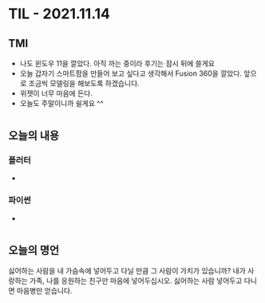 # TIL - 2021.11.14
## TMI
- 나도 윈도우 11을 깔았다. 아직 까는 중이라 후기는 잠시 뒤에 쓸게요
- 오늘 갑자기 스마트팜을 만들어 보고 싶다고 생각해서 Fusion 360을 깔았다. 앞으로 조금씩 모델링을 해보도록 하겠습니다. 
- 위젯이 너무 마음에 든다.
- 오늘도 주말이니까 쉴게요 ^^

#

## 오늘의 내용
### 플러터
- 



### 파이썬 
- 




#

## 오늘의 명언
싫어하는 사람을 내 가슴속에 넣어두고 다닐 만큼 그 사람이 가치가 있습니까? 내가 사랑하는 가족, 나를 응원하는 친구만 마음에 넣어두십시오. 싫어하는 사람 넣어두고 다니면 마음병만 얻습니다.
